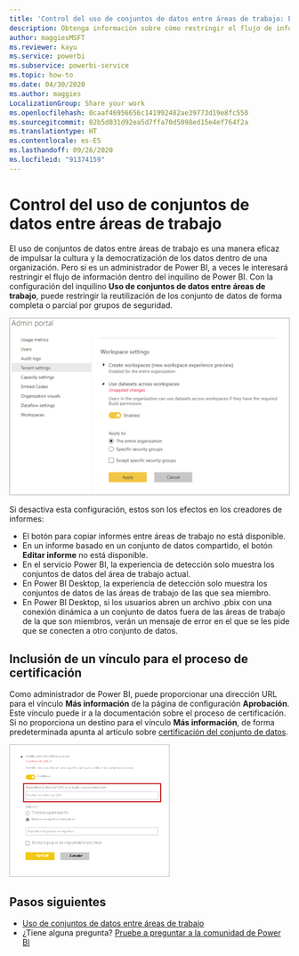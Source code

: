 ```yaml
---
title: 'Control del uso de conjuntos de datos entre áreas de trabajo: Power BI'
description: Obtenga información sobre cómo restringir el flujo de información en el inquilino de Power BI.
author: maggiesMSFT
ms.reviewer: kayu
ms.service: powerbi
ms.subservice: powerbi-service
ms.topic: how-to
ms.date: 04/30/2020
ms.author: maggies
LocalizationGroup: Share your work
ms.openlocfilehash: 0caaf46956656c141992482ae39773d19e8fc550
ms.sourcegitcommit: 02b5d031d92ea5d7ffa70d5098ed15e4ef764f2a
ms.translationtype: HT
ms.contentlocale: es-ES
ms.lasthandoff: 09/26/2020
ms.locfileid: "91374159"
---
```

# <a name="control-the-use-of-datasets-across-workspaces"></a>Control del uso de conjuntos de datos entre áreas de trabajo

El uso de conjuntos de datos entre áreas de trabajo es una manera eficaz de impulsar la cultura y la democratización de los datos dentro de una organización. Pero si es un administrador de Power BI, a veces le interesará restringir el flujo de información dentro del inquilino de Power BI. Con la configuración del inquilino **Uso de conjuntos de datos entre áreas de trabajo**, puede restringir la reutilización de los conjunto de datos de forma completa o parcial por grupos de seguridad.

![Configuración del área de trabajo del administrador de Power BI](media/service-datasets-admin-across-workspaces/power-bi-admin-workspace-settings.png)

Si desactiva esta configuración, estos son los efectos en los creadores de informes:

- El botón para copiar informes entre áreas de trabajo no está disponible. 
- En un informe basado en un conjunto de datos compartido, el botón **Editar informe** no está disponible.
- En el servicio Power BI, la experiencia de detección solo muestra los conjuntos de datos del área de trabajo actual.
- En Power BI Desktop, la experiencia de detección solo muestra los conjuntos de datos de las áreas de trabajo de las que sea miembro.
- En Power BI Desktop, si los usuarios abren un archivo .pbix con una conexión dinámica a un conjunto de datos fuera de las áreas de trabajo de la que son miembros, verán un mensaje de error en el que se les pide que se conecten a otro conjunto de datos.

## <a name="provide-a-link-for-the-certification-process"></a>Inclusión de un vínculo para el proceso de certificación

Como administrador de Power BI, puede proporcionar una dirección URL para el vínculo **Más información** de la página de configuración **Aprobación**.  Este vínculo puede ir a la documentación sobre el proceso de certificación. Si no proporciona un destino para el vínculo **Más información**, de forma predeterminada apunta al artículo sobre [certificación del conjunto de datos](service-datasets-certify.md).

![Más información de la certificación del conjunto de datos](media/service-datasets-certify-promote/power-bi-dataset-learn-more-certification.png)

## <a name="next-steps"></a>Pasos siguientes

- [Uso de conjuntos de datos entre áreas de trabajo](service-datasets-across-workspaces.md)
- ¿Tiene alguna pregunta? [Pruebe a preguntar a la comunidad de Power BI](https://community.powerbi.com/)
